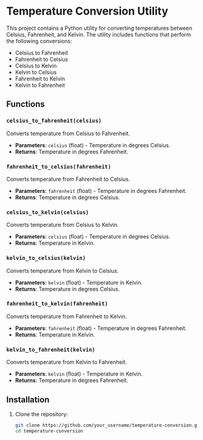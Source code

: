 # Temperature Conversion Utility

This project contains a Python utility for converting temperatures between Celsius, Fahrenheit, and Kelvin. The utility includes functions that perform the following conversions:

- Celsius to Fahrenheit
- Fahrenheit to Celsius
- Celsius to Kelvin
- Kelvin to Celsius
- Fahrenheit to Kelvin
- Kelvin to Fahrenheit

## Functions

### `celsius_to_fahrenheit(celsius)`
Converts temperature from Celsius to Fahrenheit.

- **Parameters**: `celsius` (float) - Temperature in degrees Celsius.
- **Returns**: Temperature in degrees Fahrenheit.

### `fahrenheit_to_celsius(fahrenheit)`
Converts temperature from Fahrenheit to Celsius.

- **Parameters**: `fahrenheit` (float) - Temperature in degrees Fahrenheit.
- **Returns**: Temperature in degrees Celsius.

### `celsius_to_kelvin(celsius)`
Converts temperature from Celsius to Kelvin.

- **Parameters**: `celsius` (float) - Temperature in degrees Celsius.
- **Returns**: Temperature in Kelvin.

### `kelvin_to_celsius(kelvin)`
Converts temperature from Kelvin to Celsius.

- **Parameters**: `kelvin` (float) - Temperature in Kelvin.
- **Returns**: Temperature in degrees Celsius.

### `fahrenheit_to_kelvin(fahrenheit)`
Converts temperature from Fahrenheit to Kelvin.

- **Parameters**: `fahrenheit` (float) - Temperature in degrees Fahrenheit.
- **Returns**: Temperature in Kelvin.

### `kelvin_to_fahrenheit(kelvin)`
Converts temperature from Kelvin to Fahrenheit.

- **Parameters**: `kelvin` (float) - Temperature in Kelvin.
- **Returns**: Temperature in degrees Fahrenheit.

## Installation

1. Clone the repository:
   ```bash
   git clone https://github.com/your_username/temperature-conversion.git
   cd temperature-conversion
